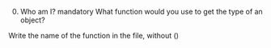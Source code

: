 0. Who am I?
mandatory
What function would you use to get the type of an object?

Write the name of the function in the file, without ()
